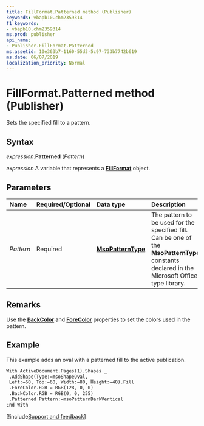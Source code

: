```yaml
---
title: FillFormat.Patterned method (Publisher)
keywords: vbapb10.chm2359314
f1_keywords:
- vbapb10.chm2359314
ms.prod: publisher
api_name:
- Publisher.FillFormat.Patterned
ms.assetid: 10e363b7-1160-55d3-5c97-733b7742b619
ms.date: 06/07/2019
localization_priority: Normal
---
```



# FillFormat.Patterned method (Publisher)

Sets the specified fill to a pattern.


## Syntax

_expression_.**Patterned** (_Pattern_)

_expression_ A variable that represents a **[FillFormat](publisher.fillformat.md)** object.


## Parameters

|Name|Required/Optional|Data type|Description|
|:-----|:-----|:-----|:-----|
|_Pattern_|Required| **[MsoPatternType](Office.MsoPatternType.md)** |The pattern to be used for the specified fill. Can be one of the **MsoPatternType** constants declared in the Microsoft Office type library.|

## Remarks

Use the **[BackColor](Publisher.FillFormat.BackColor.md)** and **[ForeColor](Publisher.FillFormat.ForeColor.md)** properties to set the colors used in the pattern.


## Example

This example adds an oval with a patterned fill to the active publication.

```vb
With ActiveDocument.Pages(1).Shapes _ 
 .AddShape(Type:=msoShapeOval, _ 
 Left:=60, Top:=60, Width:=80, Height:=40).Fill 
 .ForeColor.RGB = RGB(128, 0, 0) 
 .BackColor.RGB = RGB(0, 0, 255) 
 .Patterned Pattern:=msoPatternDarkVertical 
End With 

```

[!include[Support and feedback](~/includes/feedback-boilerplate.md)]
